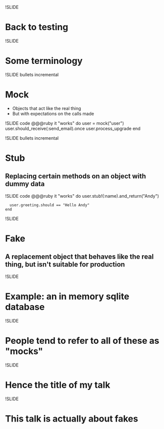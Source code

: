 !SLIDE
# Back to testing

!SLIDE
# Some terminology

!SLIDE bullets incremental
# Mock
* Objects that act like the real thing
* But with <span class="callout">expectations</span> on the calls made

!SLIDE code
    @@@ruby
    it "works" do
      user = mock("user")
      user.should_receive(:send_email).once
      user.process_upgrade
    end

!SLIDE bullets incremental
# Stub
## Replacing certain methods on an object with dummy data

!SLIDE code
    @@@ruby
    it "works" do
      user.stub!(:name).and_return("Andy")

      user.greeting.should == "Hello Andy"
    end

!SLIDE
# Fake
## A replacement object that behaves like the real thing, but isn't suitable for production

!SLIDE
# Example: an in memory sqlite database

!SLIDE
# People tend to refer to all of these as <span class="callout">"mocks"</span>

!SLIDE
# Hence the title of my talk

!SLIDE
# This talk is actually about <span class="callout">fakes</span>

